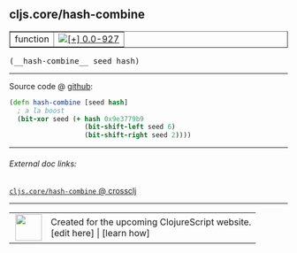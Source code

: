 ## cljs.core/hash-combine



 <table border="1">
<tr>
<td>function</td>
<td><a href="https://github.com/cljsinfo/cljs-api-docs/tree/0.0-927"><img valign="middle" alt="[+] 0.0-927" title="Added in 0.0-927" src="https://img.shields.io/badge/+-0.0--927-lightgrey.svg"></a> </td>
</tr>
</table>


 <samp>
(__hash-combine__ seed hash)<br>
</samp>

---







Source code @ [github](https://github.com/clojure/clojurescript/blob/r1552/src/cljs/cljs/core.cljs#L1540-L1544):

```clj
(defn hash-combine [seed hash]
  ; a la boost
  (bit-xor seed (+ hash 0x9e3779b9
                   (bit-shift-left seed 6)
                   (bit-shift-right seed 2))))
```

<!--
Repo - tag - source tree - lines:

 <pre>
clojurescript @ r1552
└── src
    └── cljs
        └── cljs
            └── <ins>[core.cljs:1540-1544](https://github.com/clojure/clojurescript/blob/r1552/src/cljs/cljs/core.cljs#L1540-L1544)</ins>
</pre>

-->

---



###### External doc links:

[`cljs.core/hash-combine` @ crossclj](http://crossclj.info/fun/cljs.core.cljs/hash-combine.html)<br>

---

 <table>
<tr><td>
<img valign="middle" align="right" width="48px" src="http://i.imgur.com/Hi20huC.png">
</td><td>
Created for the upcoming ClojureScript website.<br>
[edit here] | [learn how]
</td></tr></table>

[edit here]:https://github.com/cljsinfo/cljs-api-docs/blob/master/cljsdoc/cljs.core/hash-combine.cljsdoc
[learn how]:https://github.com/cljsinfo/cljs-api-docs/wiki/cljsdoc-files

<!--

This information was too distracting to show to readers, but I'll leave it
commented here since it is helpful to:

- pretty-print the data used to generate this document
- and show how to retrieve that data



The API data for this symbol:

```clj
{:ns "cljs.core",
 :name "hash-combine",
 :type "function",
 :signature ["[seed hash]"],
 :source {:code "(defn hash-combine [seed hash]\n  ; a la boost\n  (bit-xor seed (+ hash 0x9e3779b9\n                   (bit-shift-left seed 6)\n                   (bit-shift-right seed 2))))",
          :title "Source code",
          :repo "clojurescript",
          :tag "r1552",
          :filename "src/cljs/cljs/core.cljs",
          :lines [1540 1544]},
 :full-name "cljs.core/hash-combine",
 :full-name-encode "cljs.core/hash-combine",
 :history [["+" "0.0-927"]]}

```

Retrieve the API data for this symbol:

```clj
;; from Clojure REPL
(require '[clojure.edn :as edn])
(-> (slurp "https://raw.githubusercontent.com/cljsinfo/cljs-api-docs/catalog/cljs-api.edn")
    (edn/read-string)
    (get-in [:symbols "cljs.core/hash-combine"]))
```

-->
